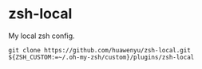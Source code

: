 # zsh-local
My local zsh config.

    git clone https://github.com/huawenyu/zsh-local.git ${ZSH_CUSTOM:=~/.oh-my-zsh/custom}/plugins/zsh-local
